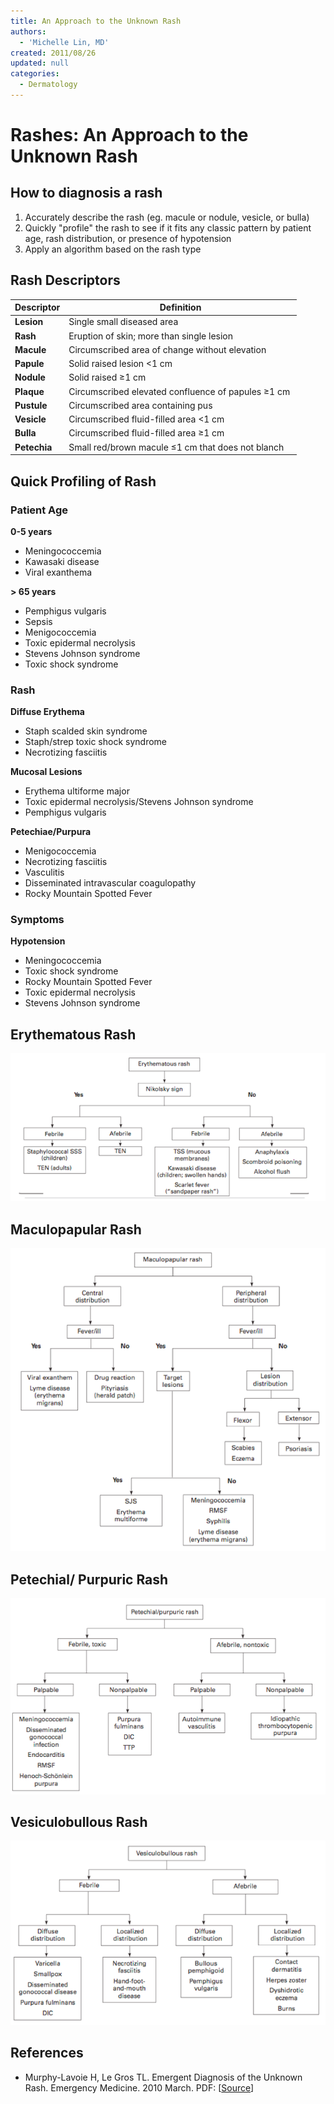 ```yaml
---
title: An Approach to the Unknown Rash
authors:
  - 'Michelle Lin, MD'
created: 2011/08/26
updated: null
categories:
  - Dermatology
---
```


# Rashes: An Approach to the Unknown Rash

## How to diagnosis a rash

1. Accurately describe the rash (eg. macule or nodule, vesicle, or bulla)
2. Quickly "profile" the rash to see if it fits any classic pattern by patient age, rash distribution, or presence of hypotension
3. Apply an algorithm based on the rash type

## Rash Descriptors

| Descriptor   | Definition                                             |
| ------------ | ------------------------------------------------------ |
| **Lesion**   | Single small diseased area                             |
| **Rash**     | Eruption of skin; more than single lesion              |
| **Macule**   | Circumscribed area of change without elevation         |
| **Papule**   | Solid raised lesion &lt;1 cm                           |
| **Nodule**   | Solid raised &ge;1 cm                                  |
| **Plaque**   | Circumscribed elevated confluence of papules &ge;1 cm  |
| **Pustule**  | Circumscribed area containing pus                      |
| **Vesicle**  | Circumscribed fluid-filled area &lt;1 cm               |
| **Bulla**    | Circumscribed fluid-filled area &ge;1 cm               |
| **Petechia** | Small red/brown macule &le;1 cm that does not blanch   |

## Quick Profiling of Rash

### Patient Age

**0-5 years**

- Meningococcemia        
- Kawasaki disease        
- Viral exanthema  

**&gt; 65 years**

- Pemphigus vulgaris
- Sepsis
- Menigococcemia
- Toxic epidermal necrolysis
- Stevens Johnson syndrome
- Toxic shock syndrome  

### Rash

**Diffuse Erythema**

- Staph scalded skin syndrome
- Staph/strep toxic shock syndrome
- Necrotizing fasciitis

**Mucosal Lesions**

- Erythema ultiforme major
- Toxic epidermal necrolysis/Stevens Johnson syndrome
- Pemphigus vulgaris

**Petechiae/Purpura**

- Menigococcemia
- Necrotizing fasciitis
- Vasculitis
- Disseminated intravascular coagulopathy 
- Rocky Mountain Spotted Fever

### Symptoms

**Hypotension**

- Meningococcemia
- Toxic shock syndrome
- Rocky Mountain Spotted Fever
- Toxic epidermal necrolysis
- Stevens Johnson syndrome

## Erythematous Rash

![Erythematous rash workup pathway](media/rash-unknown_image-1.png)

## Maculopapular Rash

![Maculopapular rash workup pathway](media/rash-unknown_image-2.png)

## Petechial/ Purpuric Rash

![Petechial or purpuric rash workup pathway](media/rash-unknown_image-3.png)

## Vesiculobullous Rash

![Vesiculobullous rash workup pathway](media/rash-unknown_image-4.png)

## References

- Murphy-Lavoie H, Le Gros TL. Emergent Diagnosis of the Unknown Rash. Emergency Medicine. 2010 March. PDF: [[Source](http://www.emedmag.com/PDF/042030006.pdf)]
